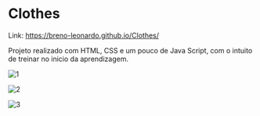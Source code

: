 # Clothes

Link: https://breno-leonardo.github.io/Clothes/

Projeto realizado com HTML, CSS e um pouco de Java Script, com o intuito de treinar no inicio da aprendizagem.

![1](https://user-images.githubusercontent.com/58619307/129619509-fda63b23-6b1d-4eb7-9d61-343a2ec80312.png)


![2](https://user-images.githubusercontent.com/58619307/129619518-830b0285-6834-40e1-b822-11c2f5da4f0f.png)


![3](https://user-images.githubusercontent.com/58619307/129619521-3d201993-70ee-4665-ab90-f2f6c4763bf1.png)


